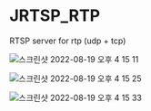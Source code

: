 # JRTSP_RTP
RTSP server for rtp (udp + tcp)

![스크린샷 2022-08-19 오후 4 15 11](https://user-images.githubusercontent.com/37236920/185564553-1440c735-dd4e-4fdf-9a99-fd92d4865e36.png)
  
![스크린샷 2022-08-19 오후 4 15 25](https://user-images.githubusercontent.com/37236920/185564600-aa932837-d91d-4c6b-a152-583fcfe55ca1.png)
  
![스크린샷 2022-08-19 오후 4 15 33](https://user-images.githubusercontent.com/37236920/185564631-15f15ef7-3065-48b4-bf2f-ca76d804c79c.png)
  
